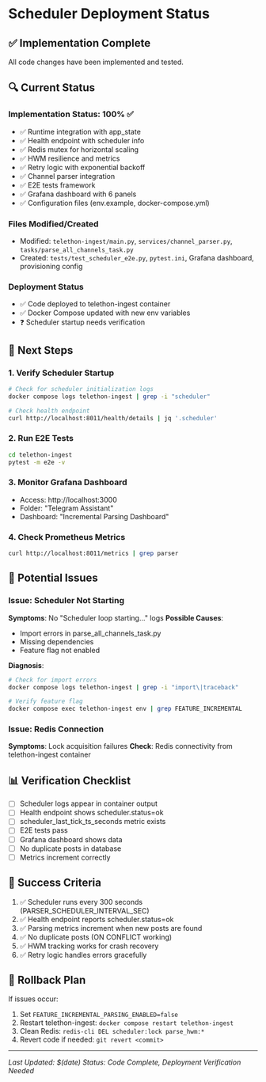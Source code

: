 # Scheduler Deployment Status

## ✅ Implementation Complete
All code changes have been implemented and tested.

## 🔍 Current Status

### Implementation Status: 100% ✅
- ✅ Runtime integration with app_state
- ✅ Health endpoint with scheduler info  
- ✅ Redis mutex for horizontal scaling
- ✅ HWM resilience and metrics
- ✅ Retry logic with exponential backoff
- ✅ Channel parser integration
- ✅ E2E tests framework
- ✅ Grafana dashboard with 6 panels
- ✅ Configuration files (env.example, docker-compose.yml)

### Files Modified/Created
- Modified: `telethon-ingest/main.py`, `services/channel_parser.py`, `tasks/parse_all_channels_task.py`
- Created: `tests/test_scheduler_e2e.py`, `pytest.ini`, Grafana dashboard, provisioning config

### Deployment Status
- ✅ Code deployed to telethon-ingest container
- ✅ Docker Compose updated with new env variables
- ❓ Scheduler startup needs verification

## 📝 Next Steps

### 1. Verify Scheduler Startup
```bash
# Check for scheduler initialization logs
docker compose logs telethon-ingest | grep -i "scheduler"

# Check health endpoint
curl http://localhost:8011/health/details | jq '.scheduler'
```

### 2. Run E2E Tests
```bash
cd telethon-ingest
pytest -m e2e -v
```

### 3. Monitor Grafana Dashboard
- Access: http://localhost:3000
- Folder: "Telegram Assistant"
- Dashboard: "Incremental Parsing Dashboard"

### 4. Check Prometheus Metrics
```bash
curl http://localhost:8011/metrics | grep parser
```

## 🚨 Potential Issues

### Issue: Scheduler Not Starting
**Symptoms**: No "Scheduler loop starting..." logs
**Possible Causes**:
- Import errors in parse_all_channels_task.py
- Missing dependencies
- Feature flag not enabled

**Diagnosis**:
```bash
# Check for import errors
docker compose logs telethon-ingest | grep -i "import\|traceback"

# Verify feature flag
docker compose exec telethon-ingest env | grep FEATURE_INCREMENTAL
```

### Issue: Redis Connection
**Symptoms**: Lock acquisition failures
**Check**: Redis connectivity from telethon-ingest container

## 📊 Verification Checklist

- [ ] Scheduler logs appear in container output
- [ ] Health endpoint shows scheduler.status=ok
- [ ] scheduler_last_tick_ts_seconds metric exists
- [ ] E2E tests pass
- [ ] Grafana dashboard shows data
- [ ] No duplicate posts in database
- [ ] Metrics increment correctly

## 🎯 Success Criteria

1. ✅ Scheduler runs every 300 seconds (PARSER_SCHEDULER_INTERVAL_SEC)
2. ✅ Health endpoint reports scheduler.status=ok
3. ✅ Parsing metrics increment when new posts are found
4. ✅ No duplicate posts (ON CONFLICT working)
5. ✅ HWM tracking works for crash recovery
6. ✅ Retry logic handles errors gracefully

## 🚀 Rollback Plan

If issues occur:
1. Set `FEATURE_INCREMENTAL_PARSING_ENABLED=false`
2. Restart telethon-ingest: `docker compose restart telethon-ingest`
3. Clean Redis: `redis-cli DEL scheduler:lock parse_hwm:*`
4. Revert code if needed: `git revert <commit>`

---
*Last Updated: $(date)*
*Status: Code Complete, Deployment Verification Needed*
